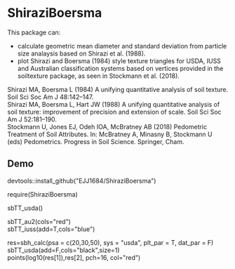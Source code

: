 # ShiraziBoersma
This package can:  
 * calculate geometric mean diameter and standard deviation from particle size analaysis based on Shirazi et al. (1988).  
 * plot Shirazi and Boersma (1984) style texture triangles for USDA, IUSS and Australian classification systems based on vertices provided in the soiltexture package, as seen in Stockmann et al. (2018).  
  
Shirazi MA, Boersma L (1984) A unifying quantitative analysis of soil texture. Soil Sci Soc Am J 48:142–147.  
Shirazi MA, Boersma L, Hart JW (1988) A unifying quantitative analysis of soil texture: improvement of precision and extension of scale. Soil Sci Soc Am J 52:181–190.  
Stockmann U, Jones EJ, Odeh IOA, McBratney AB (2018) Pedometric Treatment of Soil Attributes. In: McBratney A, Minasny B, Stockmann U (eds) Pedometrics. Progress in Soil Science. Springer, Cham.  
                         
## Demo
devtools::install_github("EJJ1684/ShiraziBoersma")  

require(ShiraziBoersma)  

sbTT_usda()  

sbTT_au2(cols="red")  
sbTT_iuss(add=T,cols="blue")  

res=sbh_calc(psa = c(20,30,50), sys = "usda", plt_par = T, dat_par = F)  
sbTT_usda(add=F,cols="black",size=1)  
points(log10(res[1]),res[2], pch=16, col="red")  
